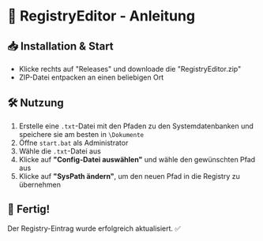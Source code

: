 # 📌 RegistryEditor - Anleitung

## 📥 Installation & Start

- Klicke rechts auf "Releases" und downloade die "RegistryEditor.zip"
- ZIP-Datei entpacken an einen beliebigen Ort  

## 🛠 Nutzung

1. Erstelle eine `.txt`-Datei mit den Pfaden zu den Systemdatenbanken und speichere sie am besten in `\Dokumente`
2. Öffne `start.bat` als Administrator
3. Wähle die `.txt`-Datei aus 
4. Klicke auf **"Config-Datei auswählen"** und wähle den gewünschten Pfad aus
5. Klicke auf **"SysPath ändern"**, um den neuen Pfad in die Registry zu übernehmen

## 🚀 Fertig!  
Der Registry-Eintrag wurde erfolgreich aktualisiert. ✅  
